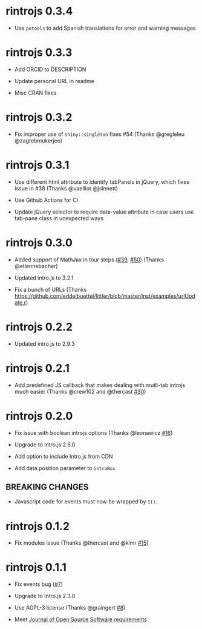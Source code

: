 # rintrojs 0.3.4

* Use `potools` to add Spanish translations for error and warning messages

# rintrojs 0.3.3

* Add ORCID to DESCRIPTION

* Update personal URL in readme

* Misc CRAN fixes

# rintrojs 0.3.2

* Fix improper use of `shiny::singleton` fixes #54 (Thanks @gregleleu @zagrebmukerjee)

# rintrojs 0.3.1

* Use different html attribute to identify tabPanels in jQuery, which fixes issue in #38 (Thanks @vaelliot @jsinnett)

* Use Github Actions for CI

* Update jQuery selector to require data-value attribute in case users use tab-pane class in unexpected ways

# rintrojs 0.3.0

* Added support of MathJax in tour steps ([#39](https://github.com/carlganz/rintrojs/issues/39), [#50](https://github.com/carlganz/rintrojs/pull/50)) (Thanks @etiennebacher)

* Updated intro.js to 3.2.1

* Fix a bunch of URLs (Thanks https://github.com/eddelbuettel/littler/blob/master/inst/examples/urlUpdate.r)

# rintrojs 0.2.2

* Updated intro.js to 2.9.3

# rintrojs 0.2.1

* Add predefined JS callback that makes dealing with mutli-tab introjs much easier (Thanks @crew102 and @thercast [#30](https://github.com/carlganz/rintrojs/pull/30))

# rintrojs 0.2.0

* Fix issue with boolean introjs options (Thanks @leonawicz [#16](https://github.com/carlganz/rintrojs/issues/16))

* Upgrade to Intro.js 2.6.0

* Add option to include Intro.js from CDN

* Add data.position parameter to `introBox`

## BREAKING CHANGES

* Javascript code for events must now be wrapped by `I()`.

# rintrojs 0.1.2

* Fix modules issue (Thanks @thercast and @klmr [#15](https://github.com/carlganz/rintrojs/issues/15))

# rintrojs 0.1.1

* Fix events bug ([#7](https://github.com/carlganz/rintrojs/issues/7))

* Upgrade to Intro.js 2.3.0

* Use AGPL-3 license (Thanks @graingert [#8](https://github.com/carlganz/rintrojs/issues/8))

* Meet [Journal of Open Source Software requirements](https://joss.theoj.org/papers/10.21105/joss.00063)